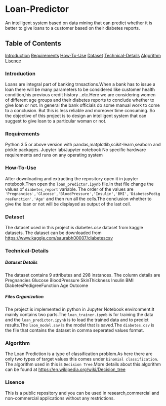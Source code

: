 # Loan-Predictor
An intelligent system based on data mining that can predict whether it is better to give loans to a customer based on their diabetes reports.
## Table of Contents
[Introduction](#Introduction)
[Requirements](#Requirements)
[How-To-Use](#How-To-Use)
[Dataset](#Dataset)
[Technical-Details](#Technical-Details)
[Algorithm](#Algorithm)
[Lisence](#Lisence)
### Introduction
Loans are integral part of banking trnsactions.When a bank has to issue a loan there will be many parameters to be considered like customer health condition,his previous credit history ..etc.Here we are considering women of different age groups and their diabetes reports to conclude whether to give loan or not. In general the bank officials do some manual work to come to a conclusion. But this is less reliable and moreover time consuming. So the objective of this project is to design an intelligent system that can suggest to give loan to a particular woman or not.
### Requirements
Python 3.5 or above version with pandas,matplotlib,scikit-learn,seaborn and pickle packages.
Jupyter lab/Jupyter notebook
No specific hardware requirements and runs on any operating system
### How-To-Use
After downloading and extracting the repository open it in jupyter notebook.Then open the `loan_predictor.ipynb` file.In that file change the values of `diabetes_report` variable.
The order of the values are `'Pregnancies','Glucose','BloodPressure','Insulin','BMI','DiabetesPedigreeFunction','Age'` and then run all the cells.The conclusion whether to give the loan or not will be displayed as output of the last cell.

### Dataset
The dataset used in this project is diabetes.csv dataset from kaggle datasets.
The dataset can be downloaded from <https://www.kaggle.com/saurabh00007/diabetescsv>
### Technical-Details
##### Dataset Details
The dataset contains 9 attributes and 298 instances.
The column details are
Pregnancies
Glucose
BloodPressure
SkinThickness
Insulin
BMI
DiabetesPedigreeFunction
Age
Outcome
##### Files Organization
The project is implemented in python in Jupyter Notebook environment.It mainly contains two parts.The `loan_trainer.ipynb` is for training the data and the `loan_predictor.ipynb` is to load the trained data and to predict results.The `laon_model.sav` is the model that is saved.The `diabetes.csv` is the file that contains the dataset in comma seperated values format.
### Algorithm
The Loan Prediction is a type of classification problem.As here there are only two types of target values this comes under `binomial classification`.
The algorithm used in this is `Decision Tree`.More details about this algorithm can be found at <https://en.wikipedia.org/wiki/Decision_tree>
### Lisence
This is a public repository and you can be used in research,commercial and non-commercial applications without any restrictions.

